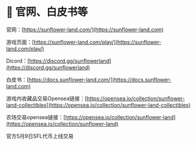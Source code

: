 # 🔗 官网、白皮书等

官网：[https://sunflower-land.com/](https://sunflower-land.com)

游戏页面：[https://sunflower-land.com/play/](https://sunflower-land.com/play/)

Dicord：[https://discord.gg/sunflowerland](https://discord.gg/sunflowerland)

白皮书：[https://docs.sunflower-land.com/](https://docs.sunflower-land.com)

游戏内收藏品交易Opensea链接：[https://opensea.io/collection/sunflower-land-collectibles](https://opensea.io/collection/sunflower-land-collectibles)

农场交易opensea链接：[https://opensea.io/collection/sunflower-land](https://opensea.io/collection/sunflower-land)

官方5月9日SFL代币上线交易
